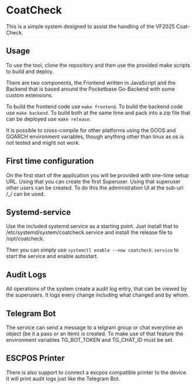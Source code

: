# CoatCheck 

This is a simple system designed to assist the handling of the VF2025 Coat-Check.

## Usage

To use the tool, clone the repository and then use the provided make scripts to build and deploy.

There are two components, the Frontend written in JavaScript and the Backend that is based around the Pocketbase Go-Backend with some custom extensions. 

To build the frontend code use `make frontend`.
To build the backend code use `make backend`.
To build both at the same time and pack into a zip file that can be deployed use `make release`.

It is possible to cross-compile for other platforms using the GOOS and GOARCH environment variables, though anything other than linux as os is not tested and might not work. 

## First time configuration

On the first start of the application you will be provided with one-time setup URL. Using that you can create the first Superuser. Using that superuser other users can be created. To do this the administration UI at the sub-url /_/ can be used. 

## Systemd-service

Use the included systemd.service as a starting point. Just install that to /etc/systemd/system/coatcheck.service and install the release file to /opt/coatcheck.

Then you can simply use `systemctl enable --now coatcheck.service` to start the service and enable autostart.

## Audit Logs

All operations of the system create a audit log entry, that can be viewed by the superusers. It logs every change including what changed and by whom. 

## Telegram Bot

The service can send a message to a telgram group or chat everytime an object (be it a pass or an item) is created. To make use of that feature the environment variables TG_BOT_TOKEN and TG_CHAT_ID must be set. 

## ESCPOS Printer

There is also support to connect a escpos compatible printer to the device. It will print audit logs just like the Telegram Bot.

